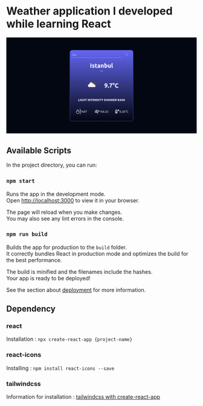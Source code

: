 # Weather application I developed while learning React

<img src="https://github.com/enesgkky/weather-app/blob/main/weather-app.png?raw=true"/>

## Available Scripts

In the project directory, you can run:

### `npm start`

Runs the app in the development mode.\
Open [http://localhost:3000](http://localhost:3000) to view it in your browser.

The page will reload when you make changes.\
You may also see any lint errors in the console.

### `npm run build`

Builds the app for production to the `build` folder.\
It correctly bundles React in production mode and optimizes the build for the best performance.

The build is minified and the filenames include the hashes.\
Your app is ready to be deployed!

See the section about [deployment](https://facebook.github.io/create-react-app/docs/deployment) for more information.

## Dependency

### react
Installation : `npx create-react-app {project-name}`

### react-icons
Installing : `npm install react-icons --save`

### tailwindcss
Information for installation : [tailwindcss with create-react-app](https://tailwindcss.com/docs/guides/create-react-app)
